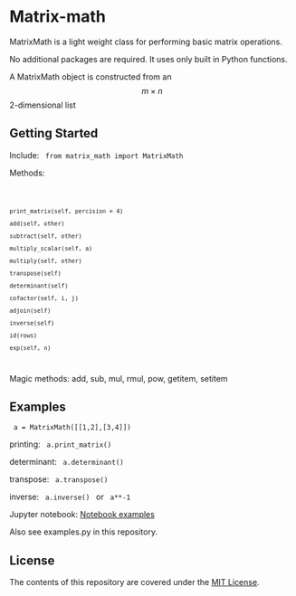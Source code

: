 # Matrix-math
MatrixMath is a light weight class for performing basic matrix operations.

No additional packages are required. It uses only built in Python functions.

A MatrixMath object is constructed from an $$m \times n$$ 2-dimensional list


## Getting Started
Include:
<code> from matrix_math import MatrixMath </code>

Methods:

<code>   

    print_matrix(self, percision = 4)

    add(self, other)

    subtract(self, other)

    multiply_scalar(self, a)

    multiply(self, other)

    transpose(self)

    determinant(self)

    cofactor(self, i, j)

    adjoin(self)

    inverse(self)

    id(rows)

    exp(self, n)
</code>    

Magic methods:
  add, sub, mul, rmul, pow, getitem, setitem

## Examples
<code> a = MatrixMath([[1,2],[3,4]]) </code>

printing: <code> a.print_matrix() </code>

determinant: <code> a.determinant() </code>

transpose: <code> a.transpose() </code>

inverse: <code> a.inverse() </code> or <code> a**-1 </code>

</code>

Jupyter notebook:
[Notebook examples](https://github.com/KathrynDH/MyMatrix/blob/main/MatrixMathExamples.ipynb)

Also see examples.py in this repository.

## License
The contents of this repository are covered under the [MIT License](LICENSE).
